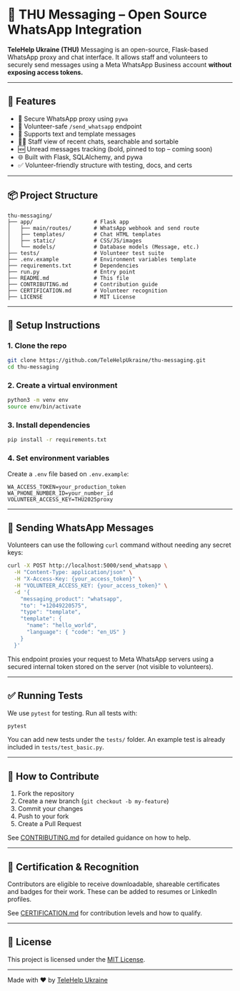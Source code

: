 
# 📲 THU Messaging – Open Source WhatsApp Integration

**TeleHelp Ukraine (THU)** Messaging is an open-source, Flask-based WhatsApp proxy and chat interface. It allows staff and volunteers to securely send messages using a Meta WhatsApp Business account **without exposing access tokens.**

---

## 🚀 Features

- 🔐 Secure WhatsApp proxy using `pywa`
- 💬 Volunteer-safe `/send_whatsapp` endpoint
- 📄 Supports text and template messages
- 🧑‍⚕️ Staff view of recent chats, searchable and sortable
- 🆕 Unread messages tracking (bold, pinned to top – coming soon)
- 🌐 Built with Flask, SQLAlchemy, and pywa
- ✅ Volunteer-friendly structure with testing, docs, and certs

---

## 📦 Project Structure

```
thu-messaging/
├── app/                   # Flask app
│   ├── main/routes/       # WhatsApp webhook and send route
│   ├── templates/         # Chat HTML templates
│   ├── static/            # CSS/JS/images
│   └── models/            # Database models (Message, etc.)
├── tests/                 # Volunteer test suite
├── .env.example           # Environment variables template
├── requirements.txt       # Dependencies
├── run.py                 # Entry point
├── README.md              # This file
├── CONTRIBUTING.md        # Contribution guide
├── CERTIFICATION.md       # Volunteer recognition
├── LICENSE                # MIT License
```

---

## 🔧 Setup Instructions

### 1. Clone the repo

```bash
git clone https://github.com/TeleHelpUkraine/thu-messaging.git
cd thu-messaging
```

### 2. Create a virtual environment

```bash
python3 -m venv env
source env/bin/activate
```

### 3. Install dependencies

```bash
pip install -r requirements.txt
```

### 4. Set environment variables

Create a `.env` file based on `.env.example`:

```
WA_ACCESS_TOKEN=your_production_token
WA_PHONE_NUMBER_ID=your_number_id
VOLUNTEER_ACCESS_KEY=THU2025proxy
```

---

## 🧪 Sending WhatsApp Messages

Volunteers can use the following `curl` command without needing any secret keys:

```bash
curl -X POST http://localhost:5000/send_whatsapp \
  -H "Content-Type: application/json" \
  -H "X-Access-Key: {your_access_token}" \
  -H "VOLUNTEER_ACCESS_KEY: {your_access_token}" \
  -d '{
    "messaging_product": "whatsapp",
    "to": "+12049220575",
    "type": "template",
    "template": {
      "name": "hello_world",
      "language": { "code": "en_US" }
    }
  }'
```

This endpoint proxies your request to Meta WhatsApp servers using a secured internal token stored on the server (not visible to volunteers).

---

## ✅ Running Tests

We use `pytest` for testing. Run all tests with:

```bash
pytest
```

You can add new tests under the `tests/` folder. An example test is already included in `tests/test_basic.py`.

---

## 🙌 How to Contribute

1. Fork the repository
2. Create a new branch (`git checkout -b my-feature`)
3. Commit your changes
4. Push to your fork
5. Create a Pull Request

See [CONTRIBUTING.md](CONTRIBUTING.md) for detailed guidance on how to help.

---

## 🏅 Certification & Recognition

Contributors are eligible to receive downloadable, shareable certificates and badges for their work. These can be added to resumes or LinkedIn profiles.

See [CERTIFICATION.md](CERTIFICATION.md) for contribution levels and how to qualify.

---

## 📄 License

This project is licensed under the [MIT License](LICENSE).

---

Made with ❤️ by [TeleHelp Ukraine](https://telehelpukraine.com/)
